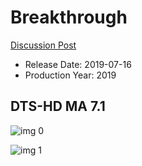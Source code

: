 # Breakthrough

[Discussion Post](https://www.avsforum.com/threads/bass-eq-for-filtered-movies.2995212/post-58322760)

* Release Date: 2019-07-16
* Production Year: 2019

## DTS-HD MA 7.1

![img 0](https://i.imgur.com/KxQjPpE.jpg)

![img 1](https://i.imgur.com/3F2ohsY.jpg)

